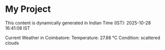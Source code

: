 # My Project

This content is dynamically generated in Indian Time (IST): 2025-10-28 16:41:08 IST


Current Weather in Coimbatore:
Temperature: 27.88 °C
Condition: scattered clouds
